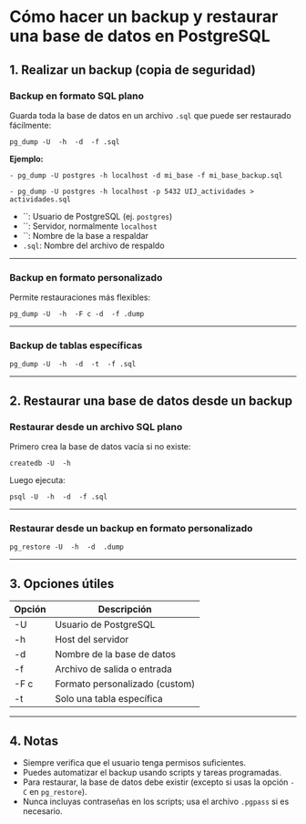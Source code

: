 # Cómo hacer un backup y restaurar una base de datos en PostgreSQL

## 1. Realizar un backup (copia de seguridad)

### Backup en formato SQL plano

Guarda toda la base de datos en un archivo `.sql` que puede ser restaurado fácilmente:

```
pg_dump -U  -h  -d  -f .sql
```

**Ejemplo:**

```
- pg_dump -U postgres -h localhost -d mi_base -f mi_base_backup.sql

- pg_dump -U postgres -h localhost -p 5432 UIJ_actividades > actividades.sql
```

- ``: Usuario de PostgreSQL (ej. `postgres`)
- ``: Servidor, normalmente `localhost`
- ``: Nombre de la base a respaldar
- `.sql`: Nombre del archivo de respaldo

---

### Backup en formato personalizado

Permite restauraciones más flexibles:

```
pg_dump -U  -h  -F c -d  -f .dump
```

---

### Backup de tablas específicas

```
pg_dump -U  -h  -d  -t  -f .sql
```

---

## 2. Restaurar una base de datos desde un backup

### Restaurar desde un archivo SQL plano

Primero crea la base de datos vacía si no existe:

```
createdb -U  -h  
```

Luego ejecuta:

```
psql -U  -h  -d  -f .sql
```

---

### Restaurar desde un backup en formato personalizado

```
pg_restore -U  -h  -d  .dump
```

---

## 3. Opciones útiles

| Opción         | Descripción                                   |
|----------------|-----------------------------------------------|
| -U    | Usuario de PostgreSQL                         |
| -h       | Host del servidor                             |
| -d         | Nombre de la base de datos                    |
| -f    | Archivo de salida o entrada                   |
| -F c           | Formato personalizado (custom)                |
| -t      | Solo una tabla específica                     |

---

## 4. Notas

- Siempre verifica que el usuario tenga permisos suficientes.
- Puedes automatizar el backup usando scripts y tareas programadas.
- Para restaurar, la base de datos debe existir (excepto si usas la opción `-C` en `pg_restore`).
- Nunca incluyas contraseñas en los scripts; usa el archivo `.pgpass` si es necesario.

